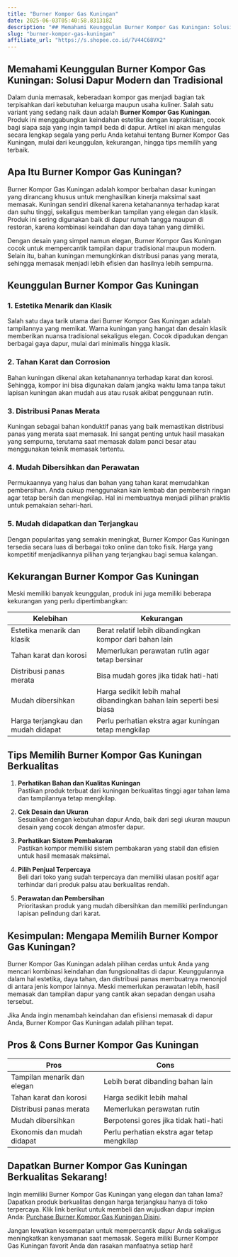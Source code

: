 ```yaml
---
title: "Burner Kompor Gas Kuningan"
date: 2025-06-03T05:40:58.831318Z
description: "## Memahami Keunggulan Burner Kompor Gas Kuningan: Solusi Dapur Modern dan Tradisional..."
slug: "burner-kompor-gas-kuningan"
affiliate_url: "https://s.shopee.co.id/7V44C68VX2"
---
```

## Memahami Keunggulan Burner Kompor Gas Kuningan: Solusi Dapur Modern dan Tradisional

Dalam dunia memasak, keberadaan kompor gas menjadi bagian tak terpisahkan dari kebutuhan keluarga maupun usaha kuliner. Salah satu variant yang sedang naik daun adalah **Burner Kompor Gas Kuningan**. Produk ini menggabungkan keindahan estetika dengan kepraktisan, cocok bagi siapa saja yang ingin tampil beda di dapur. Artikel ini akan mengulas secara lengkap segala yang perlu Anda ketahui tentang Burner Kompor Gas Kuningan, mulai dari keunggulan, kekurangan, hingga tips memilih yang terbaik.

## Apa Itu Burner Kompor Gas Kuningan?

Burner Kompor Gas Kuningan adalah kompor berbahan dasar kuningan yang dirancang khusus untuk menghasilkan kinerja maksimal saat memasak. Kuningan sendiri dikenal karena ketahanannya terhadap karat dan suhu tinggi, sekaligus memberikan tampilan yang elegan dan klasik. Produk ini sering digunakan baik di dapur rumah tangga maupun di restoran, karena kombinasi keindahan dan daya tahan yang dimiliki.

Dengan desain yang simpel namun elegan, Burner Kompor Gas Kuningan cocok untuk mempercantik tampilan dapur tradisional maupun modern. Selain itu, bahan kuningan memungkinkan distribusi panas yang merata, sehingga memasak menjadi lebih efisien dan hasilnya lebih sempurna.

## Keunggulan Burner Kompor Gas Kuningan

### 1. Estetika Menarik dan Klasik

Salah satu daya tarik utama dari Burner Kompor Gas Kuningan adalah tampilannya yang memikat. Warna kuningan yang hangat dan desain klasik memberikan nuansa tradisional sekaligus elegan. Cocok dipadukan dengan berbagai gaya dapur, mulai dari minimalis hingga klasik.

### 2. Tahan Karat dan Corrosion

Bahan kuningan dikenal akan ketahanannya terhadap karat dan korosi. Sehingga, kompor ini bisa digunakan dalam jangka waktu lama tanpa takut lapisan kuningan akan mudah aus atau rusak akibat penggunaan rutin.

### 3. Distribusi Panas Merata

Kuningan sebagai bahan konduktif panas yang baik memastikan distribusi panas yang merata saat memasak. Ini sangat penting untuk hasil masakan yang sempurna, terutama saat memasak dalam panci besar atau menggunakan teknik memasak tertentu.

### 4. Mudah Dibersihkan dan Perawatan

Permukaannya yang halus dan bahan yang tahan karat memudahkan pembersihan. Anda cukup menggunakan kain lembab dan pembersih ringan agar tetap bersih dan mengkilap. Hal ini membuatnya menjadi pilihan praktis untuk pemakaian sehari-hari.

### 5. Mudah didapatkan dan Terjangkau

Dengan popularitas yang semakin meningkat, Burner Kompor Gas Kuningan tersedia secara luas di berbagai toko online dan toko fisik. Harga yang kompetitif menjadikannya pilihan yang terjangkau bagi semua kalangan.

## Kekurangan Burner Kompor Gas Kuningan

Meski memiliki banyak keunggulan, produk ini juga memiliki beberapa kekurangan yang perlu dipertimbangkan:

| Kelebihan                        | Kekurangan                            |
|----------------------------------|---------------------------------------|
| Estetika menarik dan klasik    | Berat relatif lebih dibandingkan kompor dari bahan lain |
| Tahan karat dan korosi        | Memerlukan perawatan rutin agar tetap bersinar |
| Distribusi panas merata        | Bisa mudah gores jika tidak hati-hati |
| Mudah dibersihkan              | Harga sedikit lebih mahal dibandingkan bahan lain seperti besi biasa |
| Harga terjangkau dan mudah didapat | Perlu perhatian ekstra agar kuningan tetap mengkilap |

## Tips Memilih Burner Kompor Gas Kuningan Berkualitas

1. **Perhatikan Bahan dan Kualitas Kuningan**  
Pastikan produk terbuat dari kuningan berkualitas tinggi agar tahan lama dan tampilannya tetap mengkilap.

2. **Cek Desain dan Ukuran**  
Sesuaikan dengan kebutuhan dapur Anda, baik dari segi ukuran maupun desain yang cocok dengan atmosfer dapur.

3. **Perhatikan Sistem Pembakaran**  
Pastikan kompor memiliki sistem pembakaran yang stabil dan efisien untuk hasil memasak maksimal.

4. **Pilih Penjual Terpercaya**  
Beli dari toko yang sudah terpercaya dan memiliki ulasan positif agar terhindar dari produk palsu atau berkualitas rendah.

5. **Perawatan dan Pembersihan**  
Prioritaskan produk yang mudah dibersihkan dan memiliki perlindungan lapisan pelindung dari karat.


## Kesimpulan: Mengapa Memilih Burner Kompor Gas Kuningan?

Burner Kompor Gas Kuningan adalah pilihan cerdas untuk Anda yang mencari kombinasi keindahan dan fungsionalitas di dapur. Keunggulannya dalam hal estetika, daya tahan, dan distribusi panas membuatnya menonjol di antara jenis kompor lainnya. Meski memerlukan perawatan lebih, hasil memasak dan tampilan dapur yang cantik akan sepadan dengan usaha tersebut.

Jika Anda ingin menambah keindahan dan efisiensi memasak di dapur Anda, Burner Kompor Gas Kuningan adalah pilihan tepat.

## Pros & Cons Burner Kompor Gas Kuningan

| **Pros** | **Cons** |
|------------|-------------|
| Tampilan menarik dan elegan | Lebih berat dibanding bahan lain |
| Tahan karat dan korosi | Harga sedikit lebih mahal |
| Distribusi panas merata | Memerlukan perawatan rutin |
| Mudah dibersihkan | Berpotensi gores jika tidak hati-hati |
| Ekonomis dan mudah didapat | Perlu perhatian ekstra agar tetap mengkilap |

## Dapatkan Burner Kompor Gas Kuningan Berkualitas Sekarang!

Ingin memiliki Burner Kompor Gas Kuningan yang elegan dan tahan lama? Dapatkan produk berkualitas dengan harga terjangkau hanya di toko terpercaya. Klik link berikut untuk membeli dan wujudkan dapur impian Anda: [Purchase Burner Kompor Gas Kuningan Disini](https://s.shopee.co.id/7V44C68VX2).

Jangan lewatkan kesempatan untuk mempercantik dapur Anda sekaligus meningkatkan kenyamanan saat memasak. Segera miliki Burner Kompor Gas Kuningan favorit Anda dan rasakan manfaatnya setiap hari!